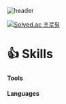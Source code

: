 ![header](https://capsule-render.vercel.app/api?type=soft&color=auto&text=EunbiChoi&desc=Hi,%20there%20👋&height=150&animation=twinkling&fontAlign=50&fontAlignY=48&&descAlignY=80)

[![Solved.ac
프로필](http://mazassumnida.wtf/api/generate_badge?boj=rloldl98)](https://solved.ac/rloldl98)

# 👍 **Skills**
#### Tools
#### Languages